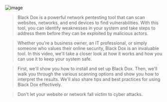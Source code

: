   
 ![image](https://github.com/0xthem7/BlackDox/assets/130529068/9df1b5f9-1410-47ee-97b0-24a4488dba73)


> Black Dox is a powerful network pentesting tool that can scan websites, networks, and end devices to find vulnerabilities. With this tool, you can identify weaknesses in your system and take steps to address them before they can be exploited by malicious actors.

> Whether you're a business owner, an IT professional, or simply someone who values their online security, Black Dox is an invaluable tool. In this video, we'll take a closer look at how it works and how you can use it to keep your system safe.

> First, we'll show you how to install and set up Black Dox. Then, we'll walk you through the various scanning options and show you how to interpret the results. We'll also share tips and best practices for using Black Dox effectively.

> Don't let your website or network fall victim to cyber attacks.
